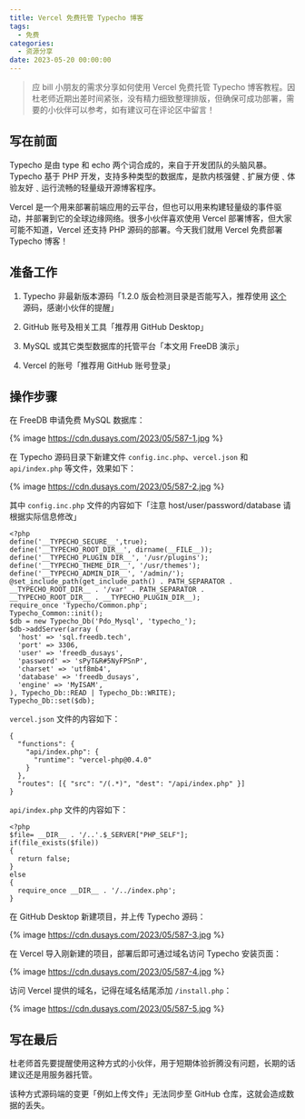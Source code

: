 ```yaml
---
title: Vercel 免费托管 Typecho 博客
tags:
  - 免费
categories:
  - 资源分享
date: 2023-05-20 00:00:00
---
```


> 应 bill 小朋友的需求分享如何使用 Vercel 免费托管 Typecho 博客教程。因杜老师近期出差时间紧张，没有精力细致整理排版，但确保可成功部署，需要的小伙伴可以参考，如有建议可在评论区中留言！

<!-- more -->

## 写在前面

Typecho 是由 type 和 echo 两个词合成的，来自于开发团队的头脑风暴。Typecho 基于 PHP 开发，支持多种类型的数据库，是款内核强健﹑扩展方便﹑体验友好﹑运行流畅的轻量级开源博客程序。

Vercel 是一个用来部署前端应用的云平台，但也可以用来构建轻量级的事件驱动，并部署到它的全球边缘网络。很多小伙伴喜欢使用 Vercel 部署博客，但大家可能不知道，Vercel 还支持 PHP 源码的部署。今天我们就用 Vercel 免费部署 Typecho 博客！

## 准备工作

1. Typecho 非最新版本源码「1.2.0 版会检测目录是否能写入，推荐使用 [这个](https://github.com/Lete114/Vercel-Typecho) 源码，感谢小伙伴的提醒」

2. GitHub 账号及相关工具「推荐用 GitHub Desktop」

3. MySQL 或其它类型数据库的托管平台「本文用 FreeDB 演示」

4. Vercel 的账号「推荐用 GitHub 账号登录」

## 操作步骤

在 FreeDB 申请免费 MySQL 数据库：

{% image https://cdn.dusays.com/2023/05/587-1.jpg %}

在 Typecho 源码目录下新建文件 `config.inc.php`、`vercel.json` 和 `api/index.php` 等文件，效果如下：

{% image https://cdn.dusays.com/2023/05/587-2.jpg %}

其中 `config.inc.php` 文件的内容如下「注意 host/user/password/database 请根据实际信息修改」

```
<?php
define('__TYPECHO_SECURE__',true);
define('__TYPECHO_ROOT_DIR__', dirname(__FILE__));
define('__TYPECHO_PLUGIN_DIR__', '/usr/plugins');
define('__TYPECHO_THEME_DIR__', '/usr/themes');
define('__TYPECHO_ADMIN_DIR__', '/admin/');
@set_include_path(get_include_path() . PATH_SEPARATOR .
__TYPECHO_ROOT_DIR__ . '/var' . PATH_SEPARATOR .
__TYPECHO_ROOT_DIR__ . __TYPECHO_PLUGIN_DIR__);
require_once 'Typecho/Common.php';
Typecho_Common::init();
$db = new Typecho_Db('Pdo_Mysql', 'typecho_');
$db->addServer(array (
  'host' => 'sql.freedb.tech',
  'port' => 3306,
  'user' => 'freedb_dusays',
  'password' => 'sPyT&R#5NyFPSnP',
  'charset' => 'utf8mb4',
  'database' => 'freedb_dusays',
  'engine' => 'MyISAM',
), Typecho_Db::READ | Typecho_Db::WRITE);
Typecho_Db::set($db);
```

`vercel.json` 文件的内容如下：

```
{
  "functions": {
    "api/index.php": {
      "runtime": "vercel-php@0.4.0"
    }
  },
  "routes": [{ "src": "/(.*)", "dest": "/api/index.php" }]
}
```

`api/index.php` 文件的内容如下：

```
<?php
$file= __DIR__ . '/..'.$_SERVER["PHP_SELF"];
if(file_exists($file))
{
  return false;
}
else
{
  require_once __DIR__ . '/../index.php';
}
```

在 GitHub Desktop 新建项目，并上传 Typecho 源码：

{% image https://cdn.dusays.com/2023/05/587-3.jpg %}

在 Vercel 导入刚新建的项目，部署后即可通过域名访问 Typecho 安装页面：

{% image https://cdn.dusays.com/2023/05/587-4.jpg %}

访问 Vercel 提供的域名，记得在域名结尾添加 `/install.php`：

{% image https://cdn.dusays.com/2023/05/587-5.jpg %}

## 写在最后

杜老师首先要提醒使用这种方式的小伙伴，用于短期体验折腾没有问题，长期的话建议还是用服务器托管。

该种方式源码端的变更「例如上传文件」无法同步至 GitHub 仓库，这就会造成数据的丢失。